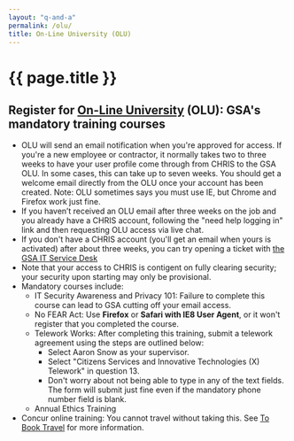 ```yaml
---
layout: "q-and-a"
permalink: /olu/
title: On-Line University (OLU)
---
```

# {{ page.title }}

## Register for [On-Line University](https://gsaolu.gsa.gov/) (OLU): GSA's mandatory training courses
  * OLU will send an email notification when you're approved for access. If you're a new employee or contractor, it normally takes two to three weeks to have your user profile come through from CHRIS to the GSA OLU. In some cases, this can take up to seven weeks. You should get a welcome email directly from the OLU once your account has been created. Note: OLU sometimes says you must use IE, but Chrome and Firefox work just fine.
  * If you haven’t received an OLU email after three weeks on the job and you already have a CHRIS account, following the "need help logging in" link and then requesting OLU access via live chat.
  * If you don't have a CHRIS account (you'll get an email when yours is activated) after about three weeks, you can try opening a ticket with [the GSA IT Service Desk](https://gsa.service-now.com/GSA_Self-Service/)
  * Note that your access to CHRIS is contigent on fully clearing security; your security upon starting may only be provisional.
  * Mandatory courses include:
      * IT Security Awareness and Privacy 101: Failure to complete this course can lead to GSA cutting off your email access.
      * No FEAR Act: Use **Firefox** or **Safari with IE8 User Agent**, or it won't register that you completed the course.
      * Telework Works: After completing this training, submit a telework agreement using the steps are outlined below: 
          * Select Aaron Snow as your supervisor.
          * Select "Citizens Services and Innovative Technologies (X) Telework" in question 13.
          * Don't worry about not being able to type in any of the text fields. The form will submit just fine even if the mandatory phone number field is blank.
      * Annual Ethics Training
  * Concur online training: You cannot travel without taking this. See [To Book Travel](https://docs.google.com/a/gsa.gov/document/d/1Ozxnz2mLh0UPxMYgOEnHmabg1xbMeynWjYWxgWutHkE/) for more information.

